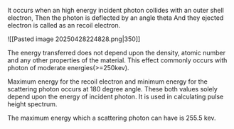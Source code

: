 It occurs when an high energy incident photon collides with an outer shell electron,  Then the photon is deflected by an angle theta And they ejected electron is called as an recoil electron.

![[Pasted image 20250428224828.png|350]]

The energy transferred does not depend upon the density, atomic number and any other properties of the material.
This effect commonly occurs with photon of moderate energies(>=250kev).

Maximum energy for the recoil electron and minimum energy for the scattering photon occurs at 180 degree angle. These both values solely depend upon the energy of incident photon. It is used in calculating pulse height spectrum.

The maximum energy which a scattering photon can have is 255.5 kev.